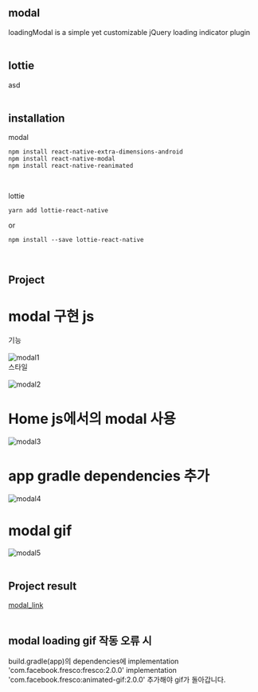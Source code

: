 
## modal
loadingModal is a simple yet customizable jQuery loading indicator plugin
<br>
<br>
## lottie
asd
<br>
<br>
## installation
modal
```
npm install react-native-extra-dimensions-android
npm install react-native-modal
npm install react-native-reanimated
```
<br>

lottie
```
yarn add lottie-react-native
```
or
```
npm install --save lottie-react-native
```
<br>

## Project
# modal 구현 js
기능
<br>
<br>
![modal1](https://user-images.githubusercontent.com/58720791/73995623-8c8d0780-499c-11ea-8b46-0eee2cabb017.PNG)
<br>
스타일
<br>
<br>
![modal2](https://user-images.githubusercontent.com/58720791/73995625-8dbe3480-499c-11ea-9342-2c5691081105.PNG)
# Home js에서의 modal 사용
![modal3](https://user-images.githubusercontent.com/58720791/73995627-8e56cb00-499c-11ea-8a35-689dcffd4fec.PNG)
# app gradle dependencies 추가
![modal4](https://user-images.githubusercontent.com/58720791/73995630-8e56cb00-499c-11ea-8e17-27bc599ff637.PNG)
# modal gif
![modal5](https://user-images.githubusercontent.com/58720791/73995631-8eef6180-499c-11ea-8d4e-63c12fd6d39d.PNG)
<br>
<br>

## Project result
[modal_link](https://youtu.be/yG87gocWc2g)
<br>
<br>

## modal loading gif 작동 오류 시
build.gradle(app)의
dependencies에
implementation 'com.facebook.fresco:fresco:2.0.0' implementation 'com.facebook.fresco:animated-gif:2.0.0' 추가해야 gif가 돌아갑니다.

